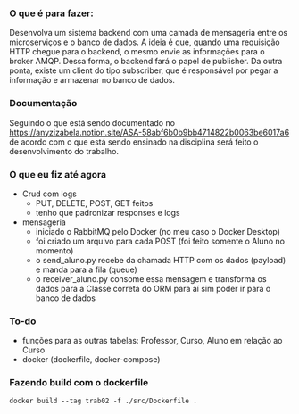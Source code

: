 ### O que é para fazer: 
Desenvolva um sistema backend com uma camada de mensageria entre os microserviços e o banco de dados. A ideia é que, quando uma requisição HTTP chegue para o backend, o mesmo envie as informações para o broker AMQP. Dessa forma, o backend fará o papel de publisher. Da outra ponta, existe um client do tipo subscriber, que é responsável por pegar a informação e armazenar no banco de dados. 

### Documentação

Seguindo o que está sendo documentado no https://anyzizabela.notion.site/ASA-58abf6b0b9bb4714822b0063be6017a6 de acordo com o que está sendo ensinado na disciplina será feito o desenvolvimento do trabalho.

### O que eu fiz até agora
* Crud com logs
    * PUT, DELETE, POST, GET feitos
    * tenho que padronizar responses e logs
* mensageria
    * iniciado o RabbitMQ pelo Docker (no meu caso o Docker Desktop)
    * foi criado um arquivo para cada POST (foi feito somente o Aluno no momento)
    * o send_aluno.py recebe da chamada HTTP com os dados (payload) e manda para a fila (queue)
    * o receiver_aluno.py consome essa mensagem e transforma os dados para a Classe correta do ORM para aí sim poder ir para o banco de dados

### To-do
* funções para as outras tabelas: Professor, Curso, Aluno em relação ao Curso
* docker (dockerfile, docker-compose)

### Fazendo build com o dockerfile
<code>docker build --tag trab02 -f ./src/Dockerfile .</code>


